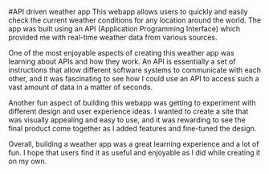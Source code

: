 #API driven weather app
This webapp allows users to quickly and easily check the current weather conditions for any location around the world. The app was built using an API (Application Programming Interface) which provided me with real-time weather data from various sources.

One of the most enjoyable aspects of creating this weather app was learning about APIs and how they work. An API is essentially a set of instructions that allow different software systems to communicate with each other, and it was fascinating to see how I could use an API to access such a vast amount of data in a matter of seconds.

Another fun aspect of building this webapp was getting to experiment with different design and user experience ideas. I wanted to create a site that was visually appealing and easy to use, and it was rewarding to see the final product come together as I added features and fine-tuned the design.

Overall, building a weather app was a great learning experience and a lot of fun. I hope that users find it as useful and enjoyable as I did while creating it on my own.
